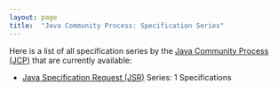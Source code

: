 ```yaml
---
layout: page
title:  "Java Community Process: Specification Series"
---
```


Here is a list of all specification series by the [Java Community Process (JCP)](http://jcp.org/) that are currently available:

  * [Java Specification Request (JSR)](JSR) Series: 1 Specifications
